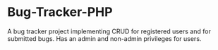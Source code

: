 # Bug-Tracker-PHP
A bug tracker project implementing CRUD for registered users and for submitted bugs. Has an admin and non-admin privileges for users.
